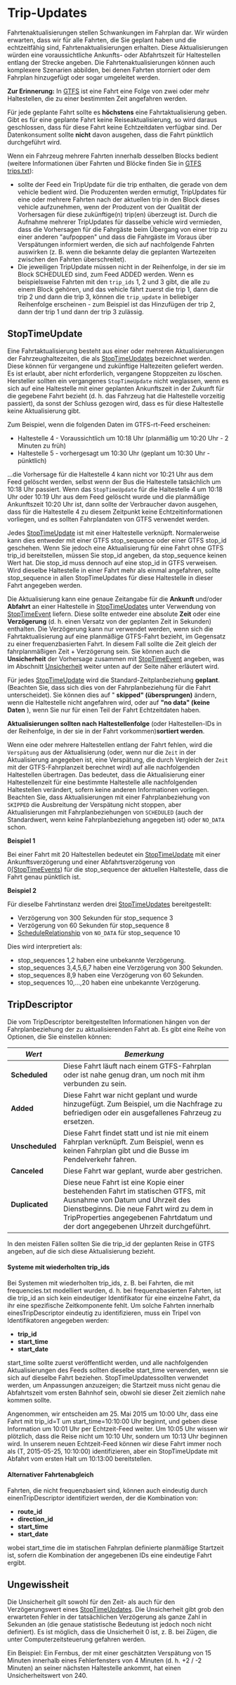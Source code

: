 # Trip-Updates

Fahrtenaktualisierungen stellen Schwankungen im Fahrplan dar. Wir würden erwarten, dass wir für alle Fahrten, die Sie geplant haben und die echtzeitfähig sind, Fahrtenaktualisierungen erhalten. Diese Aktualisierungen würden eine voraussichtliche Ankunfts- oder Abfahrtszeit für Haltestellen entlang der Strecke angeben. Die Fahrtenaktualisierungen können auch komplexere Szenarien abbilden, bei denen Fahrten storniert oder dem Fahrplan hinzugefügt oder sogar umgeleitet werden.

**Zur Erinnerung:** In [GTFS](../../schedule/reference.md) ist eine Fahrt eine Folge von zwei oder mehr Haltestellen, die zu einer bestimmten Zeit angefahren werden.

Für jede geplante Fahrt sollte es **höchstens** eine Fahrtaktualisierung geben. Gibt es für eine geplante Fahrt keine Reiseaktualisierung, so wird daraus geschlossen, dass für diese Fahrt keine Echtzeitdaten verfügbar sind. Der Datenkonsument sollte **nicht** davon ausgehen, dass die Fahrt pünktlich durchgeführt wird.

Wenn ein Fahrzeug mehrere Fahrten innerhalb desselben Blocks bedient (weitere Informationen über Fahrten und Blöcke finden Sie in [GTFS trips.txt](../../schedule/reference.md#tripstxt)):

*   sollte der Feed ein TripUpdate für die trip enthalten, die gerade von dem vehicle bedient wird. Die Produzenten werden ermutigt, TripUpdates für eine oder mehrere Fahrten nach der aktuellen trip in den Block dieses vehicle aufzunehmen, wenn der Produzent von der Qualität der Vorhersagen für diese zukünftige(n) trip(en) überzeugt ist. Durch die Aufnahme mehrerer TripUpdates für dasselbe vehicle wird vermieden, dass die Vorhersagen für die Fahrgäste beim Übergang von einer trip zu einer anderen "aufpoppen" und dass die Fahrgäste im Voraus über Verspätungen informiert werden, die sich auf nachfolgende Fahrten auswirken (z. B. wenn die bekannte delay die geplanten Wartezeiten zwischen den Fahrten überschreitet).
*   Die jeweiligen TripUpdate müssen nicht in der Reihenfolge, in der sie im Block SCHEDULED sind, zum Feed ADDED werden. Wenn es beispielsweise Fahrten mit den `trip_ids` 1, 2 und 3 gibt, die alle zu einem Block gehören, und das vehicle fährt zuerst die trip 1, dann die trip 2 und dann die trip 3, können die `trip_update` in beliebiger Reihenfolge erscheinen - zum Beispiel ist das Hinzufügen der trip 2, dann der trip 1 und dann der trip 3 zulässig.

## StopTimeUpdate

Eine Fahrtaktualisierung besteht aus einer oder mehreren Aktualisierungen der Fahrzeughaltezeiten, die als [StopTimeUpdates](../reference.md#message-stoptimeupdate) bezeichnet werden. Diese können für vergangene und zukünftige Haltezeiten geliefert werden. Es ist erlaubt, aber nicht erforderlich, vergangene Stoppzeiten zu löschen. Hersteller sollten ein vergangenes `StopTimeUpdate` nicht weglassen, wenn es sich auf eine Haltestelle mit einer geplanten Ankunftszeit in der Zukunft für die gegebene Fahrt bezieht (d. h. das Fahrzeug hat die Haltestelle vorzeitig passiert), da sonst der Schluss gezogen wird, dass es für diese Haltestelle keine Aktualisierung gibt.

Zum Beispiel, wenn die folgenden Daten im GTFS-rt-Feed erscheinen:

*   Haltestelle 4 - Voraussichtlich um 10:18 Uhr (planmäßig um 10:20 Uhr - 2 Minuten zu früh)
*   Haltestelle 5 - vorhergesagt um 10:30 Uhr (geplant um 10:30 Uhr - pünktlich)

...die Vorhersage für die Haltestelle 4 kann nicht vor 10:21 Uhr aus dem Feed gelöscht werden, selbst wenn der Bus die Haltestelle tatsächlich um 10:18 Uhr passiert. Wenn das `StopTimeUpdate` für die Haltestelle 4 um 10:18 Uhr oder 10:19 Uhr aus dem Feed gelöscht wurde und die planmäßige Ankunftszeit 10:20 Uhr ist, dann sollte der Verbraucher davon ausgehen, dass für die Haltestelle 4 zu diesem Zeitpunkt keine Echtzeitinformationen vorliegen, und es sollten Fahrplandaten von GTFS verwendet werden.

Jedes [StopTimeUpdate](../reference.md#message-stoptimeupdate) ist mit einer Haltestelle verknüpft. Normalerweise kann dies entweder mit einer GTFS stop_sequence oder einer GTFS stop_id geschehen. Wenn Sie jedoch eine Aktualisierung für eine Fahrt ohne GTFS trip_id bereitstellen, müssen Sie stop_id angeben, da stop_sequence keinen Wert hat. Die stop_id muss dennoch auf eine stop_id in GTFS verweisen. Wird dieselbe Haltestelle in einer Fahrt mehr als einmal angefahren, sollte stop_sequence in allen StopTimeUpdates für diese Haltestelle in dieser Fahrt angegeben werden.

Die Aktualisierung kann eine genaue Zeitangabe für die **Ankunft** und/oder **Abfahrt** an einer Haltestelle in [StopTimeUpdates](../reference.md#message-stoptimeupdate) unter Verwendung von [StopTimeEvent](../reference.md#message-stoptimeevent) liefern. Diese sollte entweder eine absolute **Zeit** oder eine **Verzögerung** (d. h. einen Versatz von der geplanten Zeit in Sekunden) enthalten. Die Verzögerung kann nur verwendet werden, wenn sich die Fahrtaktualisierung auf eine planmäßige GTFS-Fahrt bezieht, im Gegensatz zu einer frequenzbasierten Fahrt. In diesem Fall sollte die Zeit gleich der fahrplanmäßigen Zeit + Verzögerung sein. Sie können auch die **Unsicherheit** der Vorhersage zusammen mit [StopTimeEvent](../reference.md#message-stoptimeevent) angeben, was im Abschnitt [Unsicherheit](#uncertainty) weiter unten auf der Seite näher erläutert wird.

Für jedes [StopTimeUpdate](../reference.md#message-stoptimeupdate) wird die Standard-Zeitplanbeziehung **geplant**. (Beachten Sie, dass sich dies von der Fahrplanbeziehung für die Fahrt unterscheidet). Sie können dies auf " **skipped" (übersprungen)** ändern, wenn die Haltestelle nicht angefahren wird, oder auf **"no data" (keine Daten** ), wenn Sie nur für einen Teil der Fahrt Echtzeitdaten haben.

**Aktualisierungen sollten nach Haltestellenfolge** (oder Haltestellen-IDs in der Reihenfolge, in der sie in der Fahrt vorkommen)**sortiert werden**.

Wenn eine oder mehrere Haltestellen entlang der Fahrt fehlen, wird die `Verspätung` aus der Aktualisierung (oder, wenn nur die `Zeit` in der Aktualisierung angegeben ist, eine Verspätung, die durch Vergleich der `Zeit` mit der GTFS-Fahrplanzeit berechnet wird) auf alle nachfolgenden Haltestellen übertragen. Das bedeutet, dass die Aktualisierung einer Haltestellenzeit für eine bestimmte Haltestelle alle nachfolgenden Haltestellen verändert, sofern keine anderen Informationen vorliegen. Beachten Sie, dass Aktualisierungen mit einer Fahrplanbeziehung von `SKIPPED` die Ausbreitung der Verspätung nicht stoppen, aber Aktualisierungen mit Fahrplanbeziehungen von `SCHEDULED` (auch der Standardwert, wenn keine Fahrplanbeziehung angegeben ist) oder `NO_DATA` schon.

**Beispiel 1**

Bei einer Fahrt mit 20 Haltestellen bedeutet ein [StopTimeUpdate](../reference.md#message-stoptimeupdate) mit einer Ankunftsverzögerung und einer Abfahrtsverzögerung von 0[(StopTimeEvents](../reference.md#message-stoptimeevent)) für die stop_sequence der aktuellen Haltestelle, dass die Fahrt genau pünktlich ist.

**Beispiel 2**

Für dieselbe Fahrtinstanz werden drei [StopTimeUpdates](../reference.md#message-stoptimeupdate) bereitgestellt:

*   Verzögerung von 300 Sekunden für stop_sequence 3
*   Verzögerung von 60 Sekunden für stop_sequence 8
*   [ScheduleRelationship](../reference.md#enum-schedulerelationship) von `NO_DATA` für stop_sequence 10

Dies wird interpretiert als:

*   stop_sequences 1,2 haben eine unbekannte Verzögerung.
*   stop_sequences 3,4,5,6,7 haben eine Verzögerung von 300 Sekunden.
*   stop_sequences 8,9 haben eine Verzögerung von 60 Sekunden.
*   stop_sequences 10,...,20 haben eine unbekannte Verzögerung.

## TripDescriptor

Die vom TripDescriptor bereitgestellten Informationen hängen von der Fahrplanbeziehung der zu aktualisierenden Fahrt ab. Es gibt eine Reihe von Optionen, die Sie einstellen können:

| _**Wert**_         | _**Bemerkung**_                                                                                                                                                                                                                                      |
| ------------------ | ---------------------------------------------------------------------------------------------------------------------------------------------------------------------------------------------------------------------------------------------------- |
| **Scheduled**        | Diese Fahrt läuft nach einem GTFS-Fahrplan oder ist nahe genug dran, um noch mit ihm verbunden zu sein.                                                                                                                                              |
| **Added**    | Diese Fahrt war nicht geplant und wurde hinzugefügt. Zum Beispiel, um die Nachfrage zu befriedigen oder ein ausgefallenes Fahrzeug zu ersetzen.                                                                                                      |
| **Unscheduled** | Diese Fahrt findet statt und ist nie mit einem Fahrplan verknüpft. Zum Beispiel, wenn es keinen Fahrplan gibt und die Busse im Pendelverkehr fahren.                                                                                                 |
| **Canceled**       | Diese Fahrt war geplant, wurde aber gestrichen.                                                                                                                                                                                                      |
| **Duplicated**     | Diese neue Fahrt ist eine Kopie einer bestehenden Fahrt im statischen GTFS, mit Ausnahme von Datum und Uhrzeit des Dienstbeginns. Die neue Fahrt wird zu dem in TripProperties angegebenen Fahrtdatum und der dort angegebenen Uhrzeit durchgeführt. |

In den meisten Fällen sollten Sie die trip_id der geplanten Reise in GTFS angeben, auf die sich diese Aktualisierung bezieht.

#### Systeme mit wiederholten trip_ids

Bei Systemen mit wiederholten trip_ids, z. B. bei Fahrten, die mit frequencies.txt modelliert wurden, d. h. bei frequenzbasierten Fahrten, ist die trip_id an sich kein eindeutiger Identifikator für eine einzelne Fahrt, da ihr eine spezifische Zeitkomponente fehlt. Um solche Fahrten innerhalb einesTripDescriptor eindeutig zu identifizieren, muss ein Tripel von Identifikatoren angegeben werden:

*   **trip_id**
*   **start_time**
*   **start_date**

start_time sollte zuerst veröffentlicht werden, und alle nachfolgenden Aktualisierungen des Feeds sollten dieselbe start_time verwenden, wenn sie sich auf dieselbe Fahrt beziehen. StopTimeUpdatessollten verwendet werden, um Anpassungen anzuzeigen; die Startzeit muss nicht genau die Abfahrtszeit vom ersten Bahnhof sein, obwohl sie dieser Zeit ziemlich nahe kommen sollte.

Angenommen, wir entscheiden am 25. Mai 2015 um 10:00 Uhr, dass eine Fahrt mit trip_id=T um start_time=10:10:00 Uhr beginnt, und geben diese Information um 10:01 Uhr per Echtzeit-Feed weiter. Um 10:05 Uhr wissen wir plötzlich, dass die Reise nicht um 10:10 Uhr, sondern um 10:13 Uhr beginnen wird. In unserem neuen Echtzeit-Feed können wir diese Fahrt immer noch als (T, 2015-05-25, 10:10:00) identifizieren, aber ein StopTimeUpdate mit Abfahrt vom ersten Halt um 10:13:00 bereitstellen.

#### Alternativer Fahrtenabgleich

Fahrten, die nicht frequenzbasiert sind, können auch eindeutig durch einenTripDescriptor identifiziert werden, der die Kombination von:

*   **route_id**
*   **direction_id**
*   **start_time**
*   **start_date**

wobei start_time die im statischen Fahrplan definierte planmäßige Startzeit ist, sofern die Kombination der angegebenen IDs eine eindeutige Fahrt ergibt.

## Ungewissheit

Die Unsicherheit gilt sowohl für den Zeit- als auch für den Verzögerungswert eines [StopTimeUpdates](../reference.md#message-stoptimeupdate). Die Unsicherheit gibt grob den erwarteten Fehler in der tatsächlichen Verzögerung als ganze Zahl in Sekunden an (die genaue statistische Bedeutung ist jedoch noch nicht definiert). Es ist möglich, dass die Unsicherheit 0 ist, z. B. bei Zügen, die unter Computerzeitsteuerung gefahren werden.

Ein Beispiel: Ein Fernbus, der mit einer geschätzten Verspätung von 15 Minuten innerhalb eines Fehlerfensters von 4 Minuten (d. h. +2 / -2 Minuten) an seiner nächsten Haltestelle ankommt, hat einen Unsicherheitswert von 240.
